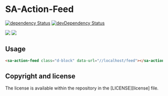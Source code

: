 # SA-Action-Feed

[![dependency Status](https://img.shields.io/david/kelatev/SA-Action-Feed.svg)](https://david-dm.org/kelatev/SA-Action-Feed)
[![devDependency Status](https://img.shields.io/david/dev/kelatev/SA-Action-Feed.svg)](https://david-dm.org/kelatev/SA-Action-Feed?type=dev)

![](https://img.shields.io/github/languages/code-size/kelatev/SA-Action-Feed.svg?style=flat)
![](https://img.shields.io/github/license/kelatev/SA-Action-Feed.svg?style=flat)

Usage
-----
```html
<sa-action-feed class="d-block" data-url="//localhost/feed"></sa-action-feed>
```

Copyright and license
---------------------
The license is available within the repository in the [LICENSE][license] file.
